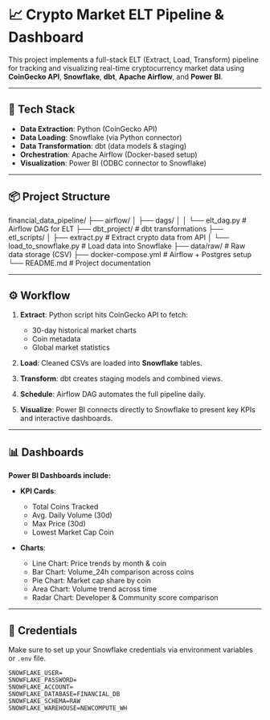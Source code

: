 # 📈 Crypto Market ELT Pipeline & Dashboard

This project implements a full-stack ELT (Extract, Load, Transform) pipeline for tracking and visualizing real-time cryptocurrency market data using **CoinGecko API**, **Snowflake**, **dbt**, **Apache Airflow**, and **Power BI**.

---

## 🔧 Tech Stack

- **Data Extraction**: Python (CoinGecko API)
- **Data Loading**: Snowflake (via Python connector)
- **Data Transformation**: dbt (data models & staging)
- **Orchestration**: Apache Airflow (Docker-based setup)
- **Visualization**: Power BI (ODBC connector to Snowflake)

---

## 📦 Project Structure

financial_data_pipeline/
├── airflow/
│ ├── dags/
│ │ └── elt_dag.py # Airflow DAG for ELT
├── dbt_project/ # dbt transformations
├── etl_scripts/
│ ├── extract.py # Extract crypto data from API
│ └── load_to_snowflake.py # Load data into Snowflake
├── data/raw/ # Raw data storage (CSV)
├── docker-compose.yml # Airflow + Postgres setup
└── README.md # Project documentation

---

## ⚙️ Workflow

1. **Extract**: Python script hits CoinGecko API to fetch:
   - 30-day historical market charts
   - Coin metadata
   - Global market statistics

2. **Load**: Cleaned CSVs are loaded into **Snowflake** tables.

3. **Transform**: dbt creates staging models and combined views.

4. **Schedule**: Airflow DAG automates the full pipeline daily.

5. **Visualize**: Power BI connects directly to Snowflake to present key KPIs and interactive dashboards.

---

## 📊 Dashboards

**Power BI Dashboards include:**

- **KPI Cards**:
  - Total Coins Tracked
  - Avg. Daily Volume (30d)
  - Max Price (30d)
  - Lowest Market Cap Coin

- **Charts**:
  - Line Chart: Price trends by month & coin
  - Bar Chart: Volume_24h comparison across coins
  - Pie Chart: Market cap share by coin
  - Area Chart: Volume trend across time
  - Radar Chart: Developer & Community score comparison

---

## 🔑 Credentials

Make sure to set up your Snowflake credentials via environment variables or `.env` file.

```env
SNOWFLAKE_USER=
SNOWFLAKE_PASSWORD=
SNOWFLAKE_ACCOUNT=
SNOWFLAKE_DATABASE=FINANCIAL_DB
SNOWFLAKE_SCHEMA=RAW
SNOWFLAKE_WAREHOUSE=NEWCOMPUTE_WH
